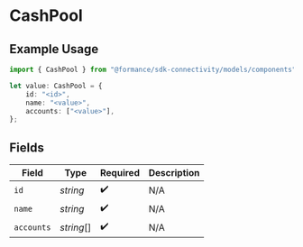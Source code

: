 # CashPool

## Example Usage

```typescript
import { CashPool } from "@formance/sdk-connectivity/models/components";

let value: CashPool = {
    id: "<id>",
    name: "<value>",
    accounts: ["<value>"],
};
```

## Fields

| Field              | Type               | Required           | Description        |
| ------------------ | ------------------ | ------------------ | ------------------ |
| `id`               | *string*           | :heavy_check_mark: | N/A                |
| `name`             | *string*           | :heavy_check_mark: | N/A                |
| `accounts`         | *string*[]         | :heavy_check_mark: | N/A                |